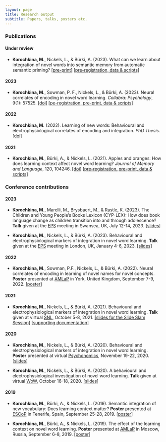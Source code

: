 ```yaml
---
layout: page
title: Research output
subtitle: Papers, talks, posters etc.
---
```


### Publications

#### Under review

* **Korochkina, M.**, Nickels, L., & Bürki, A. (2023). What can we learn about integration of novel words into semantic memory from automatic semantic priming? [[pre-print]](https://psyarxiv.com/vup25/) [[pre-registration, data & scripts]](https://osf.io/ycukn/)

#### 2023

* **Korochkina, M.**, Sowman, P. F., Nickels, L., & Bürki, A. (2023). Neural correlates of encoding in novel word learning. *Collabra: Psychology*, 9(1): 57525. [[doi]](https://doi.org/10.1525/collabra.57525) [[pe-registration, pre-print, data & scripts]](https://osf.io/mg4kr/)

#### 2022

* **Korochkina, M.** (2022). Learning of new words: Behavioural and electrophysiological correlates of encoding and integration. *PhD Thesis*. [[doi]](https://doi.org/10.25949/23707128.v1)

#### 2021

* **Korochkina, M.**, Bürki, A., & Nickels, L. (2021). Apples and oranges: How does learning context affect novel word learning? *Journal of Memory and Language*, 120, 104246. [[doi]](https://doi.org/10.1016/j.jml.2021.104246) [[pre-registration, pre-print, data & scripts]](https://osf.io/g7ftz/)

### Conference contributions

#### 2023

* **Korochkina, M.**, Marelli, M., Brysbaert, M., & Rastle, K. (2023). The Children and Young People’s Books Lexicon (CYP-LEX): How does book language change as children transition into and through adolescence? **Talk** given at the [EPS](https://eps.ac.uk/) meeting in Swansea, UK, July 12-14, 2023. [[slides]](/talks/slides_eps_july2023.pdf)

* **Korochkina, M.**, Nickels, L., & Bürki, A. (2023). Behavioural and electrophysiological markers of integration in novel word learning. **Talk** given at the [EPS](https://eps.ac.uk/) meeting in London, UK, January 4-6, 2023. [[slides]](/talks/EPS23_talk.pdf)

#### 2022

* **Korochkina, M.**, Sowman, P.F., Nickels, L., & Bürki, A. (2022). Neural correlates of encoding in learning of novel names for novel concepts. **Poster** presented at [AMLaP](https://amlap2022.york.ac.uk/) in York, United Kingdom, September 7-9, 2022. [[poster]](/posters/korochkina_et_al_amlap2022_poster.pdf)

#### 2021

* **Korochkina, M.**, Nickels, L., & Bürki, A. (2021). Behavioural and electrophysiological markers of integration in novel word learning. **Talk** given at virtual [SNL](https://2021.neurolang.org/), October 5-8, 2021. [[slides for the Slide Slam Session]](/posters/SNL2021_E4_Korochkina.pdf) [[supporting documentation]](/posters/SNL2021_E4_KorochkinaNickelsB%C3%BCrki_supporting_documentation.pdf)

#### 2020

* **Korochkina, M.**, Nickels, L., & Bürki, A. (2020). Behavioural and electrophysiological markers of integration in novel word learning. **Poster** presented at virtual [Psychonomics](https://www.psychonomic.org/general/custom.asp?page=2020annualmeeting), November 19-22, 2020. [[slides]](/posters/Psynom20_Korochkina_Nickels_Buerki_ID_2235.pdf)

* **Korochkina, M.**, Nickels, L., & Bürki, A. (2020). A behavioural and electrophysiological investigation of novel word learning. **Talk** given at virtual [WoW](http://wordsintheworld.ca/wow-conference-2020/), October 16-18, 2020. [[slides]](/talks/wow2020_talk22_korochkina_nickels_buerki.pdf) 

#### 2019

* **Korochkina, M.**, Bürki, A., & Nickels, L. (2019). Semantic integration of new vocabulary: Does learning context matter? **Poster** presented at [ESCoP](https://escop2019.webs.ull.es/) in Tenerife, Spain, September 25-28, 2019. [[poster]](/posters/poster_escop2019_mkorochkina.pdf) 

* **Korochkina, M.**, Bürki, A., & Nickels, L. (2019). The effect of the learning context on novel word learning. **Poster** presented at [AMLaP](https://neuro.hse.ru/amlap2019/) in Moscow, Russia, September 6-8, 2019. [[poster]](/posters/poster_amlap2019_mkorochkina.pdf)


